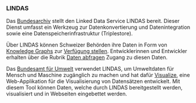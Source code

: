 ### LINDAS

Das [Bundesarchiv](https://www.bar.admin.ch/) stellt den Linked Data Service LINDAS bereit. Dieser Dienst umfasst ein Werkzeug zur Datenkonvertierung und Datenintegration sowie eine Datenspeicherinfrastruktur (Triplestore).

Über LINDAS können Schweizer Behörden ihre Daten in Form von [Knowledge Graphs](https://en.wikipedia.org/wiki/Knowledge_graph#:~:text=In%20knowledge%20representation%20and%20reasoning,%E2%80%93%20with%20free%2Dform%20semantics.) zur [Verfügung stellen](https://lindas.admin.ch/publish). Entwicklerinnen und Entwickler erhalten über die Rubrik [Daten abfragen](https://lindas.admin.ch/sparql) Zugang zu diesen Daten.

Das [Bundesamt für Umwelt](https://www.bafu.admin.ch/) verwendet LINDAS, um Umweltdaten für Mensch und Maschine zugänglich zu machen und hat dafür [Visualize](https://visualize.admin.ch/de), eine Web-Applikation für die Visualisierung von Datensätzen entwickelt. Mit diesem Tool können Daten, welche durch LINDAS bereitgestellt werden, visualisiert und in Webseiten eingebettet werden.
